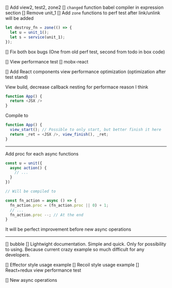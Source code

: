[] Add view2, test2, zone2
[] `changed` function babel compiler in expression section
[] Remove unit_1
[] Add `zone` functions to perf test after link/unlink will be added

```javascript
let destroy_fn = zone(() => {
  let u = unit_1();
  let s = service(unit_1);
});
```

[] Fix both box bugs (One from old perf test, second from todo in box code)

[] View performance test
    [] mobx-react

[] Add React components view performance optimization (optimization after test stand)


View build, decrease callback nesting for performace reason I think

```javascript
function App() {
  return <JSX />
}
```

Compile to

```javascript
function App() {
  view_start(); // Possible to only start, but better finish it here
  return _ret = <JSX />, view_finish(), _ret;
}
```

---
Add proc for each async functions

```javascript
const u = unit({
  async action() {
    // ...
  }
})

// Will be compiled to

const fn_action = async () => {
  fn_action.proc = (fn_action.proc || 0) + 1;
  // ...
  fn_action.proc --; // At the end
}
```

It will be perfect improvement before new async operations

---

[] bubble
[] Lightwight documentation. Simple and quick. Only for possibility to using. Because current crazy example so much difficult for any developers.

[] Effector style usage example
[] Recoil style usage example
[] React+redux view performance test

[] New async operations
